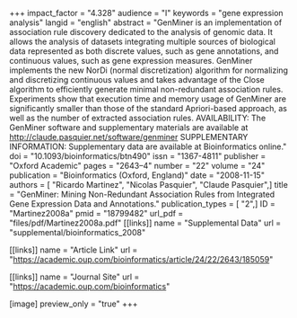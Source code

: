 +++
impact_factor = "4.328"
audience = "I"
keywords = "gene expression analysis"
langid = "english"
abstract = "GenMiner is an implementation of association rule discovery dedicated to the analysis of genomic data. It allows the analysis of datasets integrating multiple sources of biological data represented as both discrete values, such as gene annotations, and continuous values, such as gene expression measures. GenMiner implements the new NorDi (normal discretization) algorithm for normalizing and discretizing continuous values and takes advantage of the Close algorithm to efficiently generate minimal non-redundant association rules. Experiments show that execution time and memory usage of GenMiner are significantly smaller than those of the standard Apriori-based approach, as well as the number of extracted association rules. AVAILABILITY: The GenMiner software and supplementary materials are available at http://claude.pasquier.net/software/genminer SUPPLEMENTARY INFORMATION: Supplementary data are available at Bioinformatics online."
doi = "10.1093/bioinformatics/btn490"
issn = "1367-4811"
publisher = "Oxford Academic"
pages = "2643–4"
number = "22"
volume = "24"
publication = "Bioinformatics (Oxford, England)"
date = "2008-11-15"
authors = [ "Ricardo Martinez", "Nicolas Pasquier", "Claude Pasquier",]
title = "GenMiner: Mining Non-Redundant Association Rules from Integrated Gene Expression Data and Annotations."
publication_types = [ "2",]
ID = "Martinez2008a"
pmid = "18799482"
url_pdf = "files/pdf/Martinez2008a.pdf"
[[links]]
name = "Supplemental Data"
url = "supplemental/bioinformatics_2008"

[[links]]
name = "Article Link"
url = "https://academic.oup.com/bioinformatics/article/24/22/2643/185059"

[[links]]
name = "Journal Site"
url = "https://academic.oup.com/bioinformatics"

[image]
preview_only = "true"
+++
